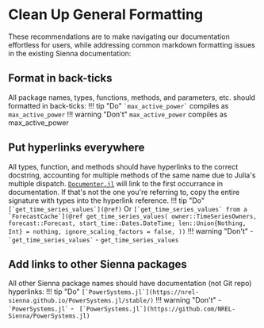 # Clean Up General Formatting 

These recommendations are to make navigating our documentation effortless for users, while
addressing common markdown formatting issues in the existing Sienna documentation:

## Format in back-ticks

All package names, types, functions, methods, and parameters, etc. should formatted in
back-ticks:
!!! tip "Do"
    ```
    `max_active_power`
    ```
    compiles as `max_active_power`
!!! warning "Don't" 
    ```
    max_active_power
    ```
    compiles as max_active_power

## Put hyperlinks everywhere
All types, function, and methods should have hyperlinks to the correct docstring, accounting
for multiple methods of the same name due to Julia's multiple dispatch.
[`Documenter.jl`](https://documenter.juliadocs.org/stable/) will link to the first
occurrance in documentation. If that's not the one you're referring to, copy the entire
signature with types into the hyperlink reference.
!!! tip "Do"
    ```
    [`get_time_series_values`](@ref)
    ```
    Or
    ```
    [`get_time_series_values` from a `ForecastCache`](@ref get_time_series_values(
    owner::TimeSeriesOwners,
    forecast::Forecast,
    start_time::Dates.DateTime;
    len::Union{Nothing, Int} = nothing,
    ignore_scaling_factors = false,
    ))
    ```
!!! warning "Don't" 
    - ``` `get_time_series_values` ```
    - ```get_time_series_values```

## Add links to other Sienna packages

All other Sienna package names should have documentation (not Git repo) hyperlinks:
!!! tip "Do"
    ``` [`PowerSystems.jl`](https://nrel-sienna.github.io/PowerSystems.jl/stable/) ```
!!! warning "Don't" 
    - ``` `PowerSystems.jl` ```
    - ``` [`PowerSystems.jl`](https://github.com/NREL-Sienna/PowerSystems.jl)```
